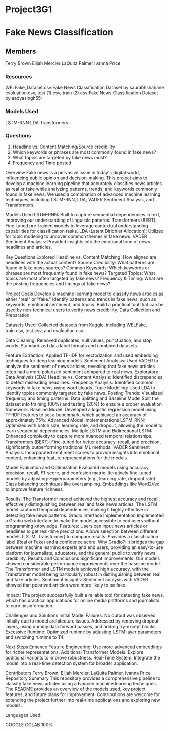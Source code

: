 # Project3G1
# Fake News Classification
## Members
Terry Brown
Elijah Mercier
LaQuita Palmer
Ivanna Price

### Resources
WELFake_Dataset.csv:Fake News Classification Dataset by saurabhshahane
evaluation.csv, test (1).csv, train (2).csv:Fake News Classification Dataset by aadyasingh55: 

### Models Used 
LSTM-RNN
LDA
Transformers

### Questions
1. Headline vs. Content Matching/Source credibility
2. Which keywords or phrases are most commonly found in fake news?
3. What topics are targeted by fake news most?
4. Frequency and Time posted

Overview
Fake news is a pervasive issue in today's digital world, influencing public opinion and decision-making. This project aims to develop a machine learning pipeline that accurately classifies news articles as real or fake while analyzing patterns, trends, and keywords commonly found in fake news. We used a combination of advanced machine learning techniques, including LSTM-RNN, LDA, VADER Sentiment Analysis, and Transformers.

Models Used
LSTM-RNN: Built to capture sequential dependencies in text, improving our understanding of linguistic patterns.
Transformers (BERT): Fine-tuned pre-trained models to leverage contextual understanding capabilities for classification tasks.
LDA (Latent Dirichlet Allocation): Utilized for topic modeling to uncover common themes in fake news.
VADER Sentiment Analysis: Provided insights into the emotional tone of news headlines and articles.

Key Questions Explored
Headline vs. Content Matching: How aligned are headlines with the actual content?
Source Credibility: What patterns are found in fake news sources?
Common Keywords: Which keywords or phrases are most frequently found in fake news?
Targeted Topics: What topics are most often targeted by fake news?
Frequency & Timing: What are the posting frequencies and timings of fake news?

Project Goals
Develop a machine learning model to classify news articles as either "real" or "fake."
Identify patterns and trends in fake news, such as keywords, emotional sentiment, and topics.
Build a practical tool that can be used by non-technical users to verify news credibility.
Data Collection and Preparation

Datasets Used:
Collected datasets from Kaggle, including WELFake, train.csv, test.csv, and evaluation.csv.

Data Cleaning:
Removed duplicates, null values, punctuation, and stop words.
Standardized data label formats and combined datasets.

Feature Extraction:
Applied TF-IDF for vectorization and used embedding techniques for deep learning models.
Sentiment Analysis:
Used VADER to analyze the sentiment of news articles, revealing that fake news articles often had a more polarized sentiment compared to real news.
Exploratory Data Analysis (EDA)
Headline vs. Content Analysis: Identified discrepancies to detect misleading headlines.
Frequency Analysis: Identified common keywords in fake news using word clouds.
Topic Modeling: Used LDA to identify topics commonly targeted by fake news.
Posting Trends: Visualized frequency and timing patterns.
Data Splitting and Baseline Model
Split the dataset into training (80%) and testing (20%) to ensure a proper evaluation framework.
Baseline Model: Developed a logistic regression model using TF-IDF features to set a benchmark, which achieved an accuracy of approximately 75%.
Advanced Model Implementations
LSTM-RNN: Optimized with batch size, learning rate, and dropout, allowing the model to learn sequential dependencies.
Multiple LSTM and Bidirectional LSTM: Enhanced complexity to capture more nuanced temporal relationships.
Transformers (BERT): Fine-tuned for better accuracy, recall, and precision, significantly outperforming traditional ML methods.
VADER Sentiment Analysis: Incorporated sentiment scores to provide insights into emotional content, enhancing feature representations for the models.

Model Evaluation and Optimization
Evaluated models using accuracy, precision, recall, F1-score, and confusion matrix.
Iteratively fine-tuned models by adjusting:
Hyperparameters (e.g., learning rate, dropout rate).
Class balancing techniques like oversampling.
Embeddings like Word2Vec to improve feature richness.

Results:
The Transformer model achieved the highest accuracy and recall, effectively distinguishing between real and fake news articles.
The LSTM model captured temporal dependencies, making it highly effective in detecting fake news patterns.
Gradio Interface Implementation
Implemented a Gradio web interface to make the model accessible to end users without programming knowledge.
Features:
Users can input news articles or headlines to get real-time predictions.
Allows selection between different models (LSTM, Transformer) to compare results.
Provides a classification label (Real or Fake) and a confidence score.
Why Gradio?: It bridges the gap between machine learning experts and end users, providing an easy-to-use platform for journalists, educators, and the general public to verify news credibility.
Results and Conclusions
Significant Improvements: Our models showed considerable performance improvements over the baseline model. The Transformer and LSTM models achieved high accuracy, with the Transformer model being particularly robust in distinguishing between real and fake articles.
Sentiment Insights: Sentiment analysis with VADER showed that polarized articles were more likely to be fake.

Impact: The project successfully built a reliable tool for detecting fake news, which has practical applications for online media platforms and journalists to curb misinformation.

Challenges and Solutions
Initial Model Failures: No output was observed initially due to model architecture issues. Addressed by removing dropout layers, using dummy data forward passes, and adding try-except blocks.
Excessive Runtime: Optimized runtime by adjusting LSTM layer parameters and switching runtime to T4.

Next Steps
Enhance Feature Engineering: Use more advanced embeddings for richer representations.
Additional Transformer Models: Explore additional variants to improve robustness.
Real-Time System: Integrate the model into a real-time detection system for broader application.

Contributors
Terry Brown, Elijah Mercier, LaQuita Palmer, Ivanna Price
Repository Summary
This repository provides a comprehensive pipeline to classify fake news articles using advanced machine learning techniques. The README provides an overview of the models used, key project features, and future plans for improvement. Contributions are welcome for extending the project further into real-time applications and exploring new models.

Languages Used:

GOOGLE COLAB 100%

